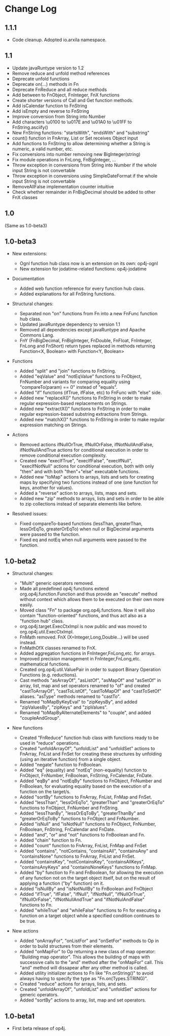 Change Log
==========

1.1.1
-----

* Code cleanup. Adopted io.arxila namespace.


1.1
---

* Update javaRuntype version to 1.2
* Remove reduce and unfold method references
* Deprecate unfold functions
* Deprecate on(...) methods in Fn
* Deprecate FnReduce and all reduce methods
* Add between to FnObject, FnInteger, FnX functions
* Create shorter versions of Call and Get function methods.
* Add isCalendar function to FnString
* Add isEmpty and reverse to FnString
* Improve conversion from String into Number
* Add characters \u0100 to \u017E and \u01A0 to \u01FF to FnString.asciify()
* New FnString functions: "startsWith", "endsWith" and "substring"
* count() function in FnArray, List or Set receives Object input
* Add functions to FnString to allow determining whether a String is numeric, a valid number, etc.
* Fix conversions into number removing new BigInteger(string)
* Fix module operations in FnLong, FnBigInteger, ...
* Throw exception in conversions from String into Number if the whole input String is not convertable
* Throw exception in conversions using SimpleDateFormat if the whole input String is not convertable
* RemoveAllFalse implementation counter intuitive
* Check whether remainder in FnBigDecimal should be added to other FnX classes


1.0
---

(Same as 1.0-beta3)


1.0-beta3
---------

* New extensions:
  * Ognl function hub class now is an extension on its own: op4j-ognl
  * New extension for jodatime-related functions: op4j-jodatime

* Documentation
  * Added web function reference for every function hub class.
  * Added explanations for all FnString functions. 

* Structural changes:
  * Separated non "on" functions from Fn into a new FnFunc function hub class.
  * Updated javaRuntype dependency to version 1.1
  * Removed all dependencies except javaRuntype and Apache Commons Lang.
  * FnY (FnBigDecimal, FnBigInteger, FnDouble, FnFloat, FnInteger, FnLong and FnShort) return 
    types replaced in methods returning Function<X, Boolean> with  Function<Y, Boolean>

* Functions
  * Added "split" and "join" functions to FnString.
  * Added "eqValue" and "notEqValue" functions to FnObject, FnNumber and variants for comparing
    equality using "compareTo(param) == 0" instead of "equals".
  * Added "if" functions (ifTrue, ifFalse, etc) to FnFunc with "else" side.
  * Added new "replaceX()" functions to FnString in order to make regular expression-based
    replacements on Strings.
  * Added new "extractX()" functions to FnString in order to make regular expression-based
    substring extractions from Strings.
  * Added new "matchX()" functions to FnString in order to make regular expression matching
    on Strings.

* Actions
  * Removed actions ifNullOrTrue, ifNullOrFalse, ifNotNullAndFalse, ifNotNullAndTrue actions
    for conditional execution in order to remove conditional execution complexity.
  * Created new "execIfTrue", "execIfFalse", "execIfNull", "execIfNotNull" actions for conditional
    execution, both with only "then" and with both "then"+"else" executable functions.
  * Added new "toMap" actions to arrays, lists and sets for creating maps by specifying two
    functions instead of one (one function for keys, another for values).
  * Added a "reverse" action to arrays, lists, maps and sets.
  * Added new "zip" methods to arrays, lists and sets in order to be able to zip collections
    instead of separate elements like before.
    
* Resolved issues:
  * Fixed compareTo-based functions (lessThan, greaterThan, lessOrEqTo, greaterOrEqTo) when 
    null or BigDecimal arguments were passed to the function.
  * Fixed eq and notEq when null arguments were passed to the function.
 

1.0-beta2
---------

* Structural changes:
  * "Multi" generic operators removed.
  * Made all predefined op4j functions extend org.op4j.function.Function and thus provide an 
    "execute" method without context which allows them to be executed on their own more easily.
  * Moved class "Fn" to package org.op4j.functions. Now it will also contain "function-oriented"
    functions, and thus act also as a "function hub" class.
  * org.op4j.target.ExecCtxImpl is now public and was moved to org.op4j.util.ExecCtxImpl.
  * FnMath removed. FnX (X=Integer,Long,Double...) will be used instead.
  * FnMathOfX classes renamed to FnX.
  * Added aggregation functions in FnInteger,FnLong,etc. for arrays.
  * Improved precision management in FnInteger,FnLong,etc. mathematical functions.
  * Created org.op4j.util.ValuePair in order to support Binary Operation Functions (e.g. reductions).
  * Cast methods "asArrayOf", "asListOf", "asMapOf" and "asSetOf" in array, list, map and set
    operators renamed to "of" and created "castToArrayOf", "castToListOf", "castToMapOf" and
    "castToSetOf" aliases. "asType" methods renamed to "castTo".
  * Renamed "toMapByKeyEval" to "zipKeysBy", and added "zipValuesBy", "zipKeys" and "zipValues".
  * Renamed "toMapByAlternateElements" to "couple", and added "coupleAndGroup".

* New functions
  * Created "FnReduce" function hub class with functions ready to be used in "reduce" operations.
  * Created "unfoldArrayOf", "unfoldList" and "unfoldSet" actions to FnArray, FnList and FnSet for
    creating these structures by unfolding (using an iterative function) from a single object.
  * Added "negate" function to FnBoolean.
  * Added "eq" (equality) and "notEq" (non-equality) function to FnObject, FnNumber, 
    FnBoolean, FnString, FnCalendar, FnDate.
  * Added "eqBy" and "notEqBy" functions to FnObject, FnNumber and FnBoolean, for evaluating equality
    based on the execution of a function on the target/s.
  * Added "sortBy" functions to FnArray, FnList, FnMap and FnSet. 
  * Added "lessThan", "lessOrEqTo", "greaterThan" and "greaterOrEqTo" functions to FnObject, 
    FnNumber and FnString.
  * Added "lessThanBy", "lessOrEqToBy", "greaterThanBy" and "greaterOrEqToBy" functions to FnObject 
    and FnNumber.
  * Added "isNull" and "isNotNull" functions to FnObject, FnNumber, FnBoolean, FnString, FnCalendar
    and FnDate.
  * Added "and", "or" and "not" functions to FnBoolean and Fn.
  * Added "chain" function to Fn.
  * Added "count" function to FnArray, FnList, FnMap and FnSet
  * Added "contains", "notContains, "containsAll", "containsAny" and "containsNone" functions to 
    FnArray, FnList and FnSet.
  * Added "containsKey", "notContainsKey", "containsAllKeys", "containsAnyKeys" and 
    "containsNoneKeys" functions to FnMap.
  * Added "by" function to Fn and FnBoolean, for allowing the execution of any function not on the 
    target object itself, but on the result of applying a function ("by" function) on it.
  * Added "isNullBy" and "isNotNullBy" to FnBoolean and FnObject
  * Added "ifTrue", "ifFalse", "ifNull", "ifNotNull", "ifNullOrTrue", "ifNullOrFalse",
    "ifNotNullAndTrue" and "ifNotNulAndFalse" functions to Fn.
  * Added "whileTrue" and "whileFalse" functions to Fn for executing a function on a target object
    while a specified condition continues to be true.

* New actions
  * Added "onArrayFor", "onListFor" and "onSetFor" methods to Op in order to build structures 
    from their elements.
  * Added "onMapFor" to Op returning a new class of map operator: "Building map operator". This allows
    the building of maps with successive calls to the "and" method after the "onMapFor" call. This
    "and" method will dissapear after any other method is called.
  * Added utility initializer actions to Fn like "Fn.onString()" to avoid always having to specify the 
    type as "Fn.on(Types.STRING)".
  * Created "reduce" actions for arrays, lists, and sets.
  * Created "unfoldArrayOf", "unfoldList" and "unfoldSet" actions for generic operators.
  * Added "sortBy" actions to array, list, map and set operators. 


1.0-beta1
---------

* First beta release of op4j.

